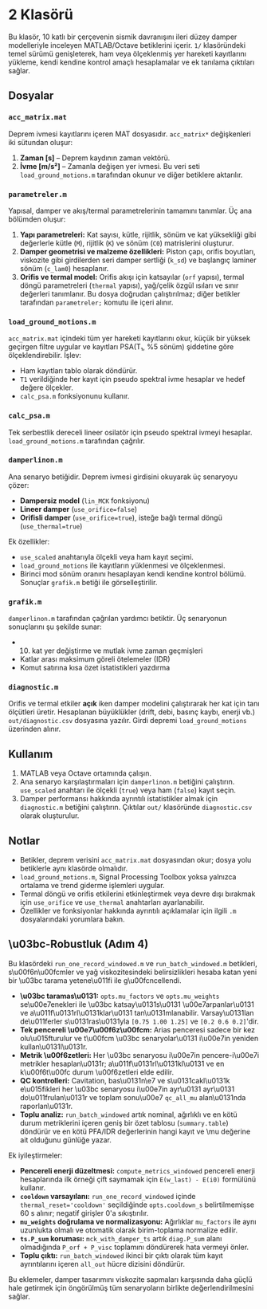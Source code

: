 # 2 Klasörü

Bu klasör, 10 katlı bir çerçevenin sismik davranışını ileri düzey damper modelleriyle inceleyen MATLAB/Octave betiklerini içerir. `1/` klasöründeki temel sürümü genişleterek, ham veya ölçeklenmiş yer hareketi kayıtlarını yükleme, kendi kendine kontrol amaçlı hesaplamalar ve ek tanılama çıktıları sağlar.

## Dosyalar

### `acc_matrix.mat`
Deprem ivmesi kayıtlarını içeren MAT dosyasıdır. `acc_matrix*` değişkenleri iki sütundan oluşur:
1. **Zaman [s]** – Deprem kaydının zaman vektörü.
2. **İvme [m/s²]** – Zamanla değişen yer ivmesi.
Bu veri seti `load_ground_motions.m` tarafından okunur ve diğer betiklere aktarılır.

### `parametreler.m`
Yapısal, damper ve akış/termal parametrelerinin tamamını tanımlar. Üç ana bölümden oluşur:
1. **Yapı parametreleri:** Kat sayısı, kütle, rijitlik, sönüm ve kat yüksekliği gibi değerlerle kütle (`M`), rijitlik (`K`) ve sönüm (`C0`) matrislerini oluşturur.
2. **Damper geometrisi ve malzeme özellikleri:** Piston çapı, orifis boyutları, viskozite gibi girdilerden seri damper sertliği (`k_sd`) ve başlangıç laminer sönüm (`c_lam0`) hesaplanır.
3. **Orifis ve termal model:** Orifis akışı için katsayılar (`orf` yapısı), termal döngü parametreleri (`thermal` yapısı), yağ/çelik özgül ısıları ve sınır değerleri tanımlanır.
Bu dosya doğrudan çalıştırılmaz; diğer betikler tarafından `parametreler;` komutu ile içeri alınır.

### `load_ground_motions.m`
`acc_matrix.mat` içindeki tüm yer hareketi kayıtlarını okur, küçük bir yüksek geçirgen filtre uygular ve kayıtları PSA(T₁, %5 sönüm) şiddetine göre ölçeklendirebilir. İşlev:
- Ham kayıtları tablo olarak döndürür.
- `T1` verildiğinde her kayıt için pseudo spektral ivme hesaplar ve hedef değere ölçekler.
- `calc_psa.m` fonksiyonunu kullanır.

### `calc_psa.m`
Tek serbestlik dereceli lineer osilatör için pseudo spektral ivmeyi hesaplar. `load_ground_motions.m` tarafından çağrılır.

### `damperlinon.m`
Ana senaryo betiğidir. Deprem ivmesi girdisini okuyarak üç senaryoyu çözer:
- **Dampersiz model** (`lin_MCK` fonksiyonu)
- **Lineer damper** (`use_orifice=false`)
- **Orifisli damper** (`use_orifice=true`), isteğe bağlı termal döngü (`use_thermal=true`)

Ek özellikler:
- `use_scaled` anahtarıyla ölçekli veya ham kayıt seçimi.
- `load_ground_motions` ile kayıtların yüklenmesi ve ölçeklenmesi.
- Birinci mod sönüm oranını hesaplayan kendi kendine kontrol bölümü.
Sonuçlar `grafik.m` betiği ile görselleştirilir.

### `grafik.m`
`damperlinon.m` tarafından çağrılan yardımcı betiktir. Üç senaryonun sonuçlarını şu şekilde sunar:
- 10. kat yer değiştirme ve mutlak ivme zaman geçmişleri
- Katlar arası maksimum göreli ötelemeler (IDR)
- Komut satırına kısa özet istatistikleri yazdırma

### `diagnostic.m`
Orifis ve termal etkiler **açık** iken damper modelini çalıştırarak her kat için tanı ölçütleri üretir. Hesaplanan büyüklükler (drift, debi, basınç kaybı, enerji vb.) `out/diagnostic.csv` dosyasına yazılır. Girdi depremi `load_ground_motions` üzerinden alınır.

## Kullanım
1. MATLAB veya Octave ortamında çalışın.
2. Ana senaryo karşılaştırmaları için `damperlinon.m` betiğini çalıştırın. `use_scaled` anahtarı ile ölçekli (`true`) veya ham (`false`) kayıt seçin.
3. Damper performansı hakkında ayrıntılı istatistikler almak için `diagnostic.m` betiğini çalıştırın. Çıktılar `out/` klasöründe `diagnostic.csv` olarak oluşturulur.

## Notlar
- Betikler, deprem verisini `acc_matrix.mat` dosyasından okur; dosya yolu betiklerle aynı klasörde olmalıdır.
- `load_ground_motions.m`, Signal Processing Toolbox yoksa yalnızca ortalama ve trend giderme işlemleri uygular.
- Termal döngü ve orifis etkilerini etkinleştirmek veya devre dışı bırakmak için `use_orifice` ve `use_thermal` anahtarları ayarlanabilir.
- Özellikler ve fonksiyonlar hakkında ayrıntılı açıklamalar için ilgili `.m` dosyalarındaki yorumlara bakın.

## \u03bc-Robustluk (Adım 4)
Bu klasördeki `run_one_record_windowed.m` ve `run_batch_windowed.m` betikleri, s\u00f6n\u00fcmler ve yağ viskozitesindeki belirsizlikleri hesaba katan yeni bir \u03bc tarama yetene\u011fi ile g\u00fcncellendi.

- **\u03bc taramas\u0131:** `opts.mu_factors` ve `opts.mu_weights` se\u00e7enekleri ile \u03bc katsay\u0131s\u0131 \u00e7arpanlar\u0131 ve a\u011f\u0131rl\u0131klar\u0131 tan\u0131mlanabilir. Varsay\u0131lan de\u011ferler s\u0131ras\u0131yla `[0.75 1.00 1.25]` ve `[0.2 0.6 0.2]`'dir.
- **Tek pencereli \u00e7\u00f6z\u00fcm:** Arias penceresi sadece bir kez olu\u015fturulur ve t\u00fcm \u03bc senaryolar\u0131 i\u00e7in yeniden kullan\u0131l\u0131r.
- **Metrik \u00f6zetleri:** Her \u03bc senaryosu i\u00e7in pencere-i\u00e7i metrikler hesaplan\u0131r; a\u011f\u0131rl\u0131kl\u0131 ve en k\u00f6t\u00fc durum \u00f6zetleri elde edilir.
- **QC kontrolleri:** Cavitation, bas\u0131n\e7 ve s\u0131cakl\u0131k e\u015fikleri her \u03bc senaryosu i\u00e7in ayr\u0131 ayr\u0131 do\u011frulan\u0131r ve toplam sonu\u00e7 `qc_all_mu` alan\u0131nda raporlan\u0131r.
- **Toplu analiz:** `run_batch_windowed` artık nominal, ağırlıklı ve en kötü durum metriklerini içeren geniş bir özet tablosu (`summary.table`) döndürür ve en kötü PFA/IDR değerlerinin hangi kayıt ve \mu değerine ait olduğunu günlüğe yazar.

Ek iyileştirmeler:
- **Pencereli enerji düzeltmesi:** `compute_metrics_windowed` pencereli enerji hesaplarında ilk örneği çift saymamak için `E(w_last) - E(i0)` formülünü kullanır.
- **`cooldown` varsayılanı:** `run_one_record_windowed` içinde `thermal_reset='cooldown'` seçildiğinde `opts.cooldown_s` belirtilmemişse 60 s alınır; negatif girişler 0'a sıkıştırılır.
- **`mu_weights` doğrulama ve normalizasyonu:** Ağırlıklar `mu_factors` ile aynı uzunlukta olmalı ve otomatik olarak birim-toplama normalize edilir.
- **`ts.P_sum` koruması:** `mck_with_damper_ts` artık `diag.P_sum` alanı olmadığında `P_orf + P_visc` toplamını döndürerek hata vermeyi önler.
- **Toplu çıktı:** `run_batch_windowed` ikinci bir çıktı olarak tüm kayıt ayrıntılarını içeren `all_out` hücre dizisini döndürür.

Bu eklemeler, damper tasarımını viskozite sapmaları karşısında daha güçlü hale getirmek için öngörülmüş tüm senaryoların birlikte değerlendirilmesini sağlar.
